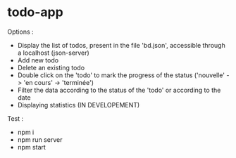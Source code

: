 # todo-app

Options : 
- Display the list of todos, present in the file 'bd.json', accessible through a localhost (json-server)
- Add new todo
- Delete an existing todo
- Double click on the 'todo' to mark the progress of the status ('nouvelle' -> 'en cours' -> 'terminée') 
- Filter the data according to the status of the 'todo' or according to the date
- Displaying statistics (IN DEVELOPEMENT)

Test :
- npm i 
- npm run server
- npm start 